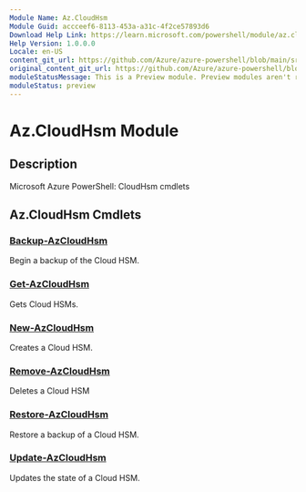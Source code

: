 ```yaml
---
Module Name: Az.CloudHsm
Module Guid: accceef6-8113-453a-a31c-4f2ce57893d6
Download Help Link: https://learn.microsoft.com/powershell/module/az.cloudhsm
Help Version: 1.0.0.0
Locale: en-US
content_git_url: https://github.com/Azure/azure-powershell/blob/main/src/CloudHsm/CloudHsm/help/Az.CloudHsm.md
original_content_git_url: https://github.com/Azure/azure-powershell/blob/main/src/CloudHsm/CloudHsm/help/Az.CloudHsm.md
moduleStatusMessage: This is a Preview module. Preview modules aren't recommended for use in production environments. For more information, see https://aka.ms/azps-refstatus.
moduleStatus: preview
---
```

# Az.CloudHsm Module
## Description
Microsoft Azure PowerShell: CloudHsm cmdlets

## Az.CloudHsm Cmdlets
### [Backup-AzCloudHsm](Backup-AzCloudHsm.md)
Begin a backup of the Cloud HSM.

### [Get-AzCloudHsm](Get-AzCloudHsm.md)
Gets Cloud HSMs.

### [New-AzCloudHsm](New-AzCloudHsm.md)
Creates a Cloud HSM.

### [Remove-AzCloudHsm](Remove-AzCloudHsm.md)
Deletes a Cloud HSM

### [Restore-AzCloudHsm](Restore-AzCloudHsm.md)
Restore a backup of a Cloud HSM.

### [Update-AzCloudHsm](Update-AzCloudHsm.md)
Updates the state of a Cloud HSM.


